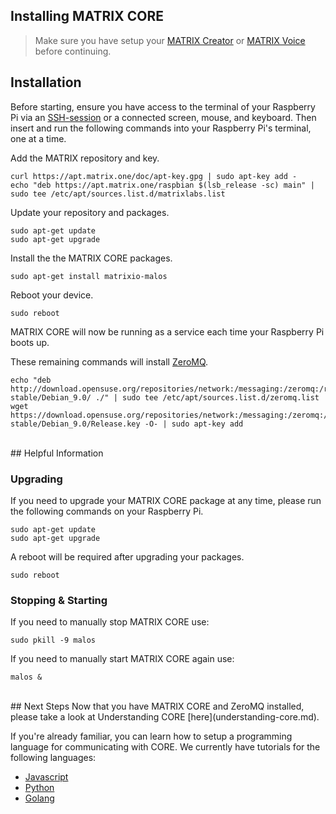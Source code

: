<h2 style="padding-top: 0">Installing MATRIX CORE</h2>

>Make sure you have setup your
[MATRIX Creator](/matrix-creator/device-setup) or 
[MATRIX Voice](/matrix-voice/device-setup) before continuing.

## Installation
Before starting, ensure you have access to the terminal of your Raspberry Pi via an <a href="https://www.raspberrypi.org/documentation/remote-access/ssh/" target="_blank">SSH-session</a> or a connected screen, mouse, and keyboard. Then insert and run the following commands into your Raspberry Pi's terminal, one at a time.

Add the MATRIX repository and key.

```language-bash
curl https://apt.matrix.one/doc/apt-key.gpg | sudo apt-key add -
echo "deb https://apt.matrix.one/raspbian $(lsb_release -sc) main" | sudo tee /etc/apt/sources.list.d/matrixlabs.list
```

Update your repository and packages.

```language-bash
sudo apt-get update
sudo apt-get upgrade
```

Install the the MATRIX CORE packages.

```language-bash
sudo apt-get install matrixio-malos
```

Reboot your device.

```language-bash
sudo reboot
```

MATRIX CORE will now be running as a service each time your Raspberry Pi boots up.

These remaining commands will install <a href="http://zeromq.org/" target="_blank">ZeroMQ</a>.

```language-bash
echo "deb http://download.opensuse.org/repositories/network:/messaging:/zeromq:/release-stable/Debian_9.0/ ./" | sudo tee /etc/apt/sources.list.d/zeromq.list
wget https://download.opensuse.org/repositories/network:/messaging:/zeromq:/release-stable/Debian_9.0/Release.key -O- | sudo apt-key add
```

<br/>
## Helpful Information
<h3 style="padding-top: 0">Upgrading</h3>

If you need to upgrade your MATRIX CORE package at any time, please run the following commands on your Raspberry Pi.

```language-bash
sudo apt-get update
sudo apt-get upgrade
```
A reboot will be required after upgrading your packages.

```language-bash
sudo reboot
```

<h3 style="padding-top: 0">Stopping & Starting</h3>
If you need to manually stop MATRIX CORE use:

```language-bash
sudo pkill -9 malos
```

If you need to manually start MATRIX CORE again use:

```language-bash
malos &
```

<br/>
## Next Steps
Now that you have MATRIX CORE and ZeroMQ installed, please take a look at Understanding CORE [here](understanding-core.md).

If you're already familiar, you can learn how to setup a programming language for communicating with CORE.  We currently have tutorials for the following languages:

* [Javascript](javascript-installation.md)
* [Python](python-installation.md)
* [Golang](golang-installation.md)
